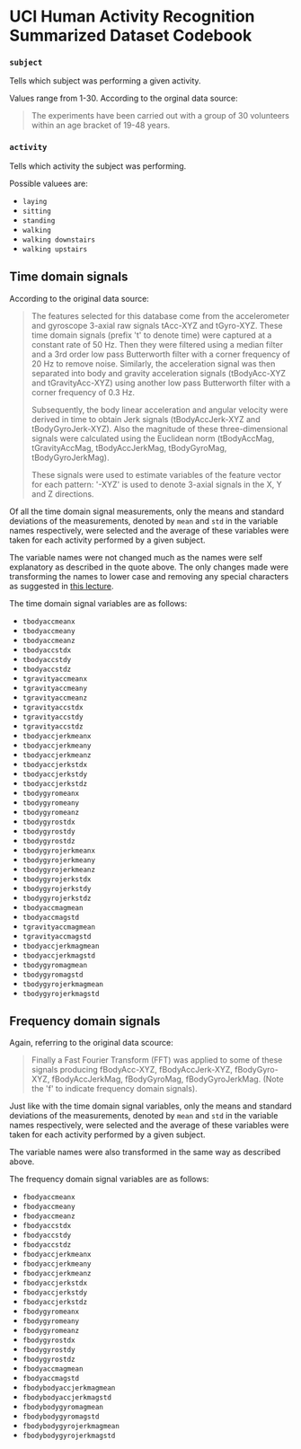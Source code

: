 # UCI Human Activity Recognition Summarized Dataset Codebook

### `subject`

Tells which subject was performing a given activity.

Values range from 1-30. According to the orginal data source:

> The experiments have been carried out with a group of 30 volunteers within an
> age bracket of 19-48 years.

### `activity`

Tells which activity the subject was performing.

Possible valuees are:

* `laying`
* `sitting`
* `standing`
* `walking`
* `walking downstairs`
* `walking upstairs`

## Time domain signals

According to the original data source:

> The features selected for this database come from the accelerometer and
> gyroscope 3-axial raw signals tAcc-XYZ and tGyro-XYZ. These time domain
> signals (prefix 't' to denote time) were captured at a constant rate of 50 Hz.
> Then they were filtered using a median filter and a 3rd order low pass
> Butterworth filter with a corner frequency of 20 Hz to remove noise.
> Similarly, the acceleration signal was then separated into body and gravity
> acceleration signals (tBodyAcc-XYZ and tGravityAcc-XYZ) using another low pass
> Butterworth filter with a corner frequency of 0.3 Hz.
>
> Subsequently, the body linear acceleration and angular velocity were derived
> in time to obtain Jerk signals (tBodyAccJerk-XYZ and tBodyGyroJerk-XYZ). Also
> the magnitude of these three-dimensional signals were calculated using the
> Euclidean norm (tBodyAccMag, tGravityAccMag, tBodyAccJerkMag, tBodyGyroMag,
> tBodyGyroJerkMag).
> 
> These signals were used to estimate variables of the feature vector for each
> pattern:
'-XYZ' is used to denote 3-axial signals in the X, Y and Z directions.

Of all the time domain signal measurements, only the means and standard
deviations of the measurements, denoted by `mean` and `std` in the variable
names respectively, were selected and the average of these variables were taken
for each activity performed by a given subject.

The variable names were not changed much as the names were self explanatory
as described in the quote above. The only changes made were transforming the
names to lower case and removing any special characters as suggested in
[this lecture](https://www.coursera.org/learn/data-cleaning/lecture/drpnT/editing-text-variables).

The time domain signal variables are as follows:

* `tbodyaccmeanx`
* `tbodyaccmeany`
* `tbodyaccmeanz`
* `tbodyaccstdx`
* `tbodyaccstdy`
* `tbodyaccstdz`
* `tgravityaccmeanx`
* `tgravityaccmeany`
* `tgravityaccmeanz`
* `tgravityaccstdx`
* `tgravityaccstdy`
* `tgravityaccstdz`
* `tbodyaccjerkmeanx`
* `tbodyaccjerkmeany`
* `tbodyaccjerkmeanz`
* `tbodyaccjerkstdx`
* `tbodyaccjerkstdy`
* `tbodyaccjerkstdz`
* `tbodygyromeanx`
* `tbodygyromeany`
* `tbodygyromeanz`
* `tbodygyrostdx`
* `tbodygyrostdy`
* `tbodygyrostdz`
* `tbodygyrojerkmeanx`
* `tbodygyrojerkmeany`
* `tbodygyrojerkmeanz`
* `tbodygyrojerkstdx`
* `tbodygyrojerkstdy`
* `tbodygyrojerkstdz`
* `tbodyaccmagmean`
* `tbodyaccmagstd`
* `tgravityaccmagmean`
* `tgravityaccmagstd`
* `tbodyaccjerkmagmean`
* `tbodyaccjerkmagstd`
* `tbodygyromagmean`
* `tbodygyromagstd`
* `tbodygyrojerkmagmean`
* `tbodygyrojerkmagstd`

## Frequency domain signals

Again, referring to the original data scource:

> Finally a Fast Fourier Transform (FFT) was applied to some of these signals
> producing fBodyAcc-XYZ, fBodyAccJerk-XYZ, fBodyGyro-XYZ, fBodyAccJerkMag,
> fBodyGyroMag, fBodyGyroJerkMag. (Note the 'f' to indicate frequency domain
> signals).

Just like with the time domain signal variables, only the means and standard
deviations of the measurements, denoted by `mean` and `std` in the variable
names respectively, were selected and the average of these variables were taken
for each activity performed by a given subject.

The variable names were also transformed in the same way as described above.

The frequency domain signal variables are as follows:

* `fbodyaccmeanx`
* `fbodyaccmeany`
* `fbodyaccmeanz`
* `fbodyaccstdx`
* `fbodyaccstdy`
* `fbodyaccstdz`
* `fbodyaccjerkmeanx`
* `fbodyaccjerkmeany`
* `fbodyaccjerkmeanz`
* `fbodyaccjerkstdx`
* `fbodyaccjerkstdy`
* `fbodyaccjerkstdz`
* `fbodygyromeanx`
* `fbodygyromeany`
* `fbodygyromeanz`
* `fbodygyrostdx`
* `fbodygyrostdy`
* `fbodygyrostdz`
* `fbodyaccmagmean`
* `fbodyaccmagstd`
* `fbodybodyaccjerkmagmean`
* `fbodybodyaccjerkmagstd`
* `fbodybodygyromagmean`
* `fbodybodygyromagstd`
* `fbodybodygyrojerkmagmean`
* `fbodybodygyrojerkmagstd`
